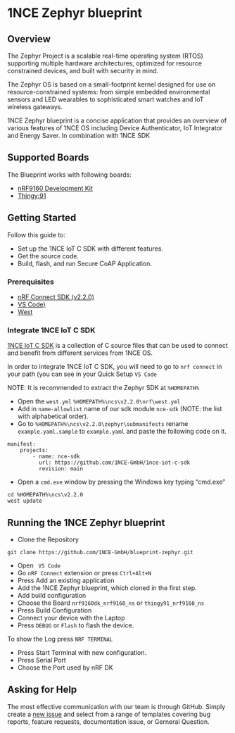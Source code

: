 # 1NCE Zephyr blueprint

## Overview

The Zephyr Project is a scalable real-time operating system (RTOS) supporting multiple hardware architectures, optimized for resource constrained devices, and built with security in mind.

The Zephyr OS is based on a small-footprint kernel designed for use on resource-constrained systems: from simple embedded environmental sensors and LED wearables to sophisticated smart watches and IoT wireless gateways.

1NCE Zephyr blueprint is a concise application that provides an  overview of various features of 1NCE OS including Device Authenticator, IoT Integrator and Energy Saver. In combination with 1NCE SDK

## Supported Boards

The Blueprint works with following boards: 
* [nRF9160 Development Kit](https://www.nordicsemi.com/Products/Development-hardware/nrf9160-dk)
* [Thingy:91](https://www.nordicsemi.com/Products/Development-hardware/Nordic-Thingy-91)


## Getting Started
Follow this guide to: 
* Set up the 1NCE IoT C SDK with different features.
* Get the source code.
* Build, flash, and run Secure CoAP Application.

### Prerequisites
* [nRF Connect SDK (v2.2.0)](https://developer.nordicsemi.com/nRF_Connect_SDK/doc/2.2.0/nrf/gs_assistant.html)
* [VS Code)](https://code.visualstudio.com/)
* [West](https://docs.zephyrproject.org/3.1.0/develop/west/install.html)

### Integrate 1NCE IoT C SDK

[1NCE IoT C SDK](https://github.com/1NCE-GmbH/1nce-iot-c-sdk) is a collection of C source files that can be used to connect and benefit from different services from 1NCE OS. 

In order to integrate 1NCE IoT C SDK, you will need to go to `nrf connect` in your path (you can see in your 
Quick Setup `VS Code`

NOTE: It is recommended to extract the Zephyr SDK at `%HOMEPATH%`

* Open the `west.yml`
`%HOMEPATH%\ncs\v2.2.0\nrf\west.yml`
* Add in `name-allowlist` name of our sdk module `nce-sdk` (NOTE: the list with alphabetical order).
*  Go to `%HOMEPATH%\ncs\v2.2.0\zephyr\submanifests` rename `example.yaml.sample` to `example.yaml` and paste the following code on it.
```
manifest:
	projects:
		- name: nce-sdk
		  url: https://github.com/1NCE-GmbH/1nce-iot-c-sdk
		  revision: main
```
* Open a `cmd.exe` window by pressing the Windows key typing “cmd.exe”
```
cd %HOMEPATH%\ncs\v2.2.0
west update
```
## Running the 1NCE Zephyr blueprint
* Clone the Repository
```
git clone https://github.com/1NCE-GmbH/blueprint-zephyr.git
```
* Open ` VS Code`
* Go `nRF Connect` extension or press `Ctrl+Alt+N`
* Press Add an existing application
*  Add the 1NCE Zephyr blueprint, which cloned in the first step. 
* Add build configuration 
* Choose the Board `nrf9160dk_nrf9160_ns` or `thingy91_nrf9160_ns` 
* Press Build Configuration
*  Connect your device with the Laptop
* Press `DEBUG` or `Flash` to flash the device.

To show the Log press `NRF TERMINAL`
* Press Start Terminal with new configuration.
* Press Serial Port 
* Choose the Port used by nRF DK

## Asking for Help

The most effective communication with our team is through GitHub. Simply create a [new issue](https://github.com/1NCE-GmbH/blueprint-zephyr/issues/new/choose) and select from a range of templates covering bug reports, feature requests, documentation issue, or Gerneral Question.
